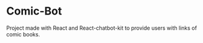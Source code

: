 # Comic-Bot
Project made with React and React-chatbot-kit to provide users with links of comic books.


